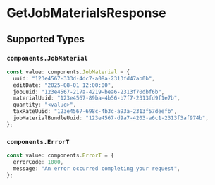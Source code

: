 # GetJobMaterialsResponse


## Supported Types

### `components.JobMaterial`

```typescript
const value: components.JobMaterial = {
  uuid: "123e4567-333d-4dc7-a08a-2313fd47ab0b",
  editDate: "2025-08-01 12:00:00",
  jobUuid: "123e4567-217a-4219-bea6-2313f70dbf6b",
  materialUuid: "123e4567-89ba-4b56-b7f7-2313fd9f1e7b",
  quantity: "<value>",
  taxRateUuid: "123e4567-698c-4b3c-a93a-2313f57deefb",
  jobMaterialBundleUuid: "123e4567-d9a7-4203-a6c1-2313f3af974b",
};
```

### `components.ErrorT`

```typescript
const value: components.ErrorT = {
  errorCode: 1000,
  message: "An error occurred completing your request",
};
```

